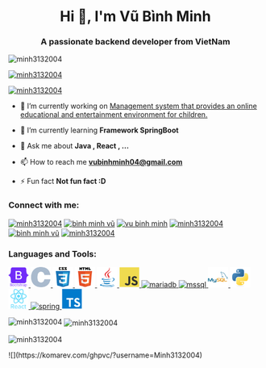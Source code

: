 <h1 align="center">Hi 👋, I'm Vũ Bình Minh</h1>
<h3 align="center">A passionate backend developer from VietNam</h3>

<p align="left"> <img src="https://komarev.com/ghpvc/?username=minh3132004&label=Profile%20views&color=0e75b6&style=flat" alt="minh3132004" /> </p>

<p align="left"> <a href="https://github.com/ryo-ma/github-profile-trophy"><img src="https://github-profile-trophy.vercel.app/?username=minh3132004" alt="minh3132004" /></a> </p>

<p align="left"> <a href="https://twitter.com/minh3132004" target="blank"><img src="https://img.shields.io/twitter/follow/minh3132004?logo=twitter&style=for-the-badge" alt="minh3132004" /></a> </p>

- 🔭 I’m currently working on [Management system that provides an online educational and entertainment environment for children.](https://github.com/HyunDinh/D10-RT01)

- 🌱 I’m currently learning **Framework SpringBoot**

- 💬 Ask me about **Java , React , ...**

- 📫 How to reach me **vubinhminh04@gmail.com**

- ⚡ Fun fact **Not fun fact :D**

<h3 align="left">Connect with me:</h3>
<p align="left">
<a href="https://twitter.com/minh3132004" target="blank"><img align="center" src="https://raw.githubusercontent.com/rahuldkjain/github-profile-readme-generator/master/src/images/icons/Social/twitter.svg" alt="minh3132004" height="30" width="40" /></a>
<a href="https://linkedin.com/in/bình minh vũ" target="blank"><img align="center" src="https://raw.githubusercontent.com/rahuldkjain/github-profile-readme-generator/master/src/images/icons/Social/linked-in-alt.svg" alt="bình minh vũ" height="30" width="40" /></a>
<a href="https://fb.com/vu binh minh" target="blank"><img align="center" src="https://raw.githubusercontent.com/rahuldkjain/github-profile-readme-generator/master/src/images/icons/Social/facebook.svg" alt="vu binh minh" height="30" width="40" /></a>
<a href="https://instagram.com/minh3132004" target="blank"><img align="center" src="https://raw.githubusercontent.com/rahuldkjain/github-profile-readme-generator/master/src/images/icons/Social/instagram.svg" alt="minh3132004" height="30" width="40" /></a>
<a href="https://www.youtube.com/c/bình minh vũ" target="blank"><img align="center" src="https://raw.githubusercontent.com/rahuldkjain/github-profile-readme-generator/master/src/images/icons/Social/youtube.svg" alt="bình minh vũ" height="30" width="40" /></a>
<a href="https://discord.gg/minh3132004" target="blank"><img align="center" src="https://raw.githubusercontent.com/rahuldkjain/github-profile-readme-generator/master/src/images/icons/Social/discord.svg" alt="minh3132004" height="30" width="40" /></a>
</p>

<h3 align="left">Languages and Tools:</h3>
<p align="left"> <a href="https://getbootstrap.com" target="_blank" rel="noreferrer"> <img src="https://raw.githubusercontent.com/devicons/devicon/master/icons/bootstrap/bootstrap-plain-wordmark.svg" alt="bootstrap" width="40" height="40"/> </a> <a href="https://www.cprogramming.com/" target="_blank" rel="noreferrer"> <img src="https://raw.githubusercontent.com/devicons/devicon/master/icons/c/c-original.svg" alt="c" width="40" height="40"/> </a> <a href="https://www.w3schools.com/css/" target="_blank" rel="noreferrer"> <img src="https://raw.githubusercontent.com/devicons/devicon/master/icons/css3/css3-original-wordmark.svg" alt="css3" width="40" height="40"/> </a> <a href="https://www.w3.org/html/" target="_blank" rel="noreferrer"> <img src="https://raw.githubusercontent.com/devicons/devicon/master/icons/html5/html5-original-wordmark.svg" alt="html5" width="40" height="40"/> </a> <a href="https://www.java.com" target="_blank" rel="noreferrer"> <img src="https://raw.githubusercontent.com/devicons/devicon/master/icons/java/java-original.svg" alt="java" width="40" height="40"/> </a> <a href="https://developer.mozilla.org/en-US/docs/Web/JavaScript" target="_blank" rel="noreferrer"> <img src="https://raw.githubusercontent.com/devicons/devicon/master/icons/javascript/javascript-original.svg" alt="javascript" width="40" height="40"/> </a> <a href="https://mariadb.org/" target="_blank" rel="noreferrer"> <img src="https://www.vectorlogo.zone/logos/mariadb/mariadb-icon.svg" alt="mariadb" width="40" height="40"/> </a> <a href="https://www.microsoft.com/en-us/sql-server" target="_blank" rel="noreferrer"> <img src="https://www.svgrepo.com/show/303229/microsoft-sql-server-logo.svg" alt="mssql" width="40" height="40"/> </a> <a href="https://www.mysql.com/" target="_blank" rel="noreferrer"> <img src="https://raw.githubusercontent.com/devicons/devicon/master/icons/mysql/mysql-original-wordmark.svg" alt="mysql" width="40" height="40"/> </a> <a href="https://www.python.org" target="_blank" rel="noreferrer"> <img src="https://raw.githubusercontent.com/devicons/devicon/master/icons/python/python-original.svg" alt="python" width="40" height="40"/> </a> <a href="https://reactjs.org/" target="_blank" rel="noreferrer"> <img src="https://raw.githubusercontent.com/devicons/devicon/master/icons/react/react-original-wordmark.svg" alt="react" width="40" height="40"/> </a> <a href="https://spring.io/" target="_blank" rel="noreferrer"> <img src="https://www.vectorlogo.zone/logos/springio/springio-icon.svg" alt="spring" width="40" height="40"/> </a> <a href="https://www.typescriptlang.org/" target="_blank" rel="noreferrer"> <img src="https://raw.githubusercontent.com/devicons/devicon/master/icons/typescript/typescript-original.svg" alt="typescript" width="40" height="40"/> </a> </p>

<p><img align="left" src="https://github-readme-stats.vercel.app/api/top-langs?username=minh3132004&show_icons=true&locale=en&layout=compact" alt="minh3132004" /></p>

<p>&nbsp;<img align="center" src="https://github-readme-stats.vercel.app/api?username=minh3132004&show_icons=true&locale=en" alt="minh3132004" /></p>

<p><img align="center" src="https://github-readme-streak-stats.herokuapp.com/?user=minh3132004&" alt="minh3132004" /></p>
![](https://komarev.com/ghpvc/?username=Minh3132004)
